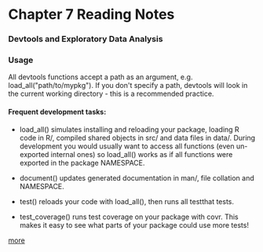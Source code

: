 # Chapter 7 Reading Notes 
### Devtools and Exploratory Data Analysis


### Usage
 All devtools functions accept a path as an argument, e.g. load_all("path/to/mypkg"). If you don't specify a path, devtools will look in the current working directory - this is a recommended practice.

#### Frequent development tasks:
* load_all() simulates installing and reloading your package, loading R code in R/, compiled shared objects in src/ and data files in data/. During development you would usually want to access all functions (even un-exported internal ones) so load_all() works as if all functions were exported in the package NAMESPACE.

* document() updates generated documentation in man/, file collation and NAMESPACE.

* test() reloads your code with load_all(), then runs all testthat tests.

* test_coverage() runs test coverage on your package with covr. This makes it easy to see what parts of your package could use more tests!

[more](https://github.com/r-lib/devtools)